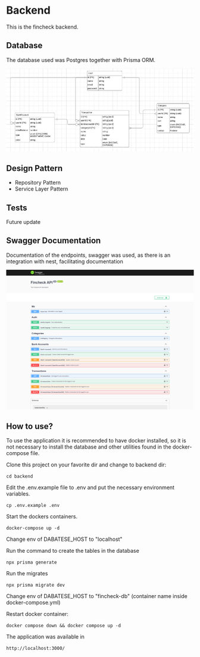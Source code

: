 # Backend

This is the fincheck backend.

## Database

The database used was Postgres together with Prisma ORM.

<p align="center">
    <img  src="../.github/img/backend/data_model.jpg">
</p>

## Design Pattern

<ul>
    <li>Repository Pattern</li>
    <li>Service Layer Pattern</li>
</ul>

## Tests

Future update

## Swagger Documentation

Documentation of the endpoints, swagger was used, as there is an integration with nest, facilitating documentation

<p align="center">
    <img  src="../.github/img/backend/documentation.png">
</p>

## How to use?

To use the application it is recommended to have docker installed, so it is not necessary to install the database and other utilities found in the docker-compose file.

Clone this project on your favorite dir and change to backend dir:

```console
cd backend
```

Edit the .env.example file to .env and put the necessary environment variables.

```console
cp .env.example .env
```

Start the dockers containers.

```console
docker-compose up -d
```

Change env of DABATESE_HOST to "localhost"

Run the command to create the tables in the database

```console
npx prisma generate
```

Run the migrates

```console
npx prisma migrate dev
```

Change env of DABATESE_HOST to "fincheck-db" (container name inside docker-compose.yml)

Restart docker container:

```console
docker compose down && docker compose up -d
```
 
The application was available in

```console
http://localhost:3000/
```